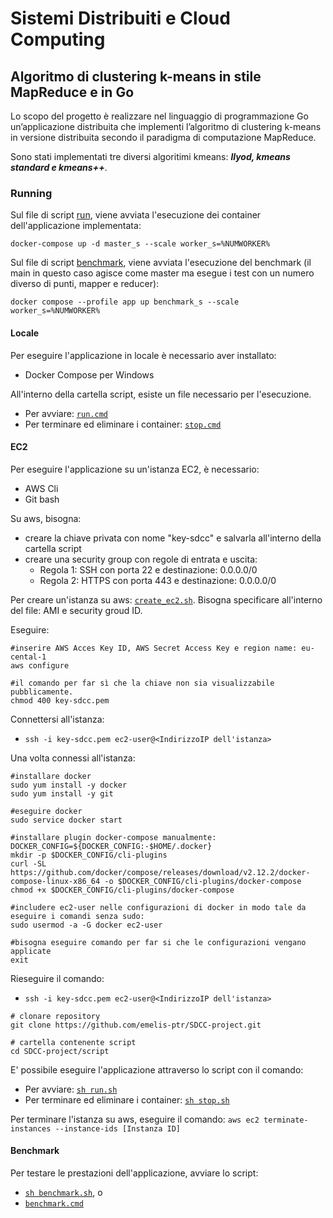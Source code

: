 # Sistemi Distribuiti e Cloud Computing
## Algoritmo di clustering k-means in stile MapReduce e in Go

Lo scopo del progetto è realizzare nel linguaggio di programmazione Go un’applicazione distribuita che implementi
l’algoritmo di clustering k-means in versione distribuita secondo il paradigma di computazione
MapReduce.

Sono stati implementati tre diversi algoritimi kmeans: **_llyod, kmeans standard e kmeans++_**.
### Running
Sul file di script [run](script/run.cmd), viene avviata l'esecuzione dei container dell'applicazione implementata: 
```
docker-compose up -d master_s --scale worker_s=%NUMWORKER% 
```

Sul file di script [benchmark](script/benchmark.cmd), viene avviata l'esecuzione del benchmark (il main in questo caso agisce come
master ma esegue i test con un numero diverso di punti, mapper e reducer):
```
docker compose --profile app up benchmark_s --scale worker_s=%NUMWORKER%
```

#### Locale
Per eseguire l'applicazione in locale è necessario aver installato:
- Docker Compose per Windows

All'interno della cartella script, esiste un file necessario per l'esecuzione. 
- Per avviare: [`run.cmd`](script/run.cmd)
- Per terminare ed eliminare i container: [`stop.cmd`](script/stop.cmd)

#### EC2
Per eseguire l'applicazione su un'istanza EC2, è necessario:
- AWS Cli
- Git bash

Su aws, bisogna:
- creare la chiave privata con nome "key-sdcc" e salvarla all'interno della cartella script
- creare una security group con regole di entrata e uscita:
  - Regola 1: SSH con porta 22 e destinazione: 0.0.0.0/0
  - Regola 2: HTTPS con porta 443 e destinazione: 0.0.0.0/0

Per creare un'istanza su aws: [`create_ec2.sh`](script/create_ec2.sh). Bisogna specificare
all'interno del file: AMI e security groud ID.

Eseguire:
``` 
#inserire AWS Acces Key ID, AWS Secret Access Key e region name: eu-cental-1
aws configure

#il comando per far sì che la chiave non sia visualizzabile pubblicamente. 
chmod 400 key-sdcc.pem
```

Connettersi all'istanza: 
- `ssh -i key-sdcc.pem ec2-user@<IndirizzoIP dell'istanza>`

Una volta connessi all'istanza:
```
#installare docker
sudo yum install -y docker
sudo yum install -y git

#eseguire docker
sudo service docker start

#installare plugin docker-compose manualmente:
DOCKER_CONFIG=${DOCKER_CONFIG:-$HOME/.docker}
mkdir -p $DOCKER_CONFIG/cli-plugins
curl -SL https://github.com/docker/compose/releases/download/v2.12.2/docker-compose-linux-x86_64 -o $DOCKER_CONFIG/cli-plugins/docker-compose
chmod +x $DOCKER_CONFIG/cli-plugins/docker-compose

#includere ec2-user nelle configurazioni di docker in modo tale da eseguire i comandi senza sudo: 
sudo usermod -a -G docker ec2-user

#bisogna eseguire comando per far si che le configurazioni vengano applicate
exit 
```

Rieseguire il comando:
 - `ssh -i key-sdcc.pem ec2-user@<IndirizzoIP dell'istanza>`

```
# clonare repository
git clone https://github.com/emelis-ptr/SDCC-project.git

# cartella contenente script
cd SDCC-project/script
```

E' possibile eseguire l'applicazione attraverso lo script con il comando:
 - Per avviare: [`sh run.sh`](script/run.sh)
 - Per terminare ed eliminare i container: [`sh stop.sh`](script/stop.sh)

Per terminare l'istanza su aws, eseguire il comando:
`aws ec2 terminate-instances --instance-ids [Instanza ID]`

#### Benchmark
Per testare le prestazioni dell'applicazione, avviare lo script:
- [`sh benchmark.sh`](script/benchmark.sh), o
- [`benchmark.cmd`](script/benchmark.cmd)

